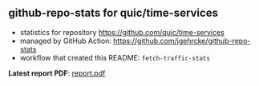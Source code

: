 ## github-repo-stats for quic/time-services

- statistics for repository https://github.com/quic/time-services
- managed by GitHub Action: https://github.com/jgehrcke/github-repo-stats
- workflow that created this README: `fetch-traffic-stats`

**Latest report PDF**: [report.pdf](https://github.com/njjetha/github-traffic/raw/github-repo-stats/quic/time-services/latest-report/report.pdf)

